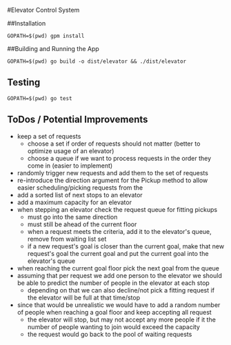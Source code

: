 #Elevator Control System

##Installation

`GOPATH=$(pwd) gpm install`


##Building and Running the App

`GOPATH=$(pwd) go build -o dist/elevator && ./dist/elevator`


## Testing

`GOPATH=$(pwd) go test`


## ToDos / Potential Improvements

* keep a set of requests
	* choose a set if order of requests should not matter (better to optimize usage of an elevator)
	* choose a queue if we want to process requests in the order they come in (easier to implement)
* randomly trigger new requests and add them to the set of requests
* re-introduce the direction argument for the Pickup method to allow easier scheduling/picking requests from the 
* add a sorted list of next stops to an elevator
* add a maximum capacity for an elevator 
* when stepping an elevator check the request queue for fitting pickups  
	* must go into the same direction
	* must still be ahead of the current floor
	* when a request meets the criteria, add it to the elevator's queue, remove from waiting list set
	* if a new request's goal is closer than the current goal, make that new request's goal the current goal and put the current goal into the elevator's queue
* when reaching the current goal floor pick the next goal from the queue
* assuming that per request we add one person to the elevator we should be able to predict the number of people in the elevator at each stop
	* depending on that we can also decline/not pick a fitting request if the elevator will be full at that time/stop
* since that would be unrealistic we would have to add a random number of people when reaching a goal floor and keep accepting all request
	* the elevator will stop, but may not accept any more people if it the number of people wanting to join would exceed the capacity
	* the request would go back to the pool of waiting requests

